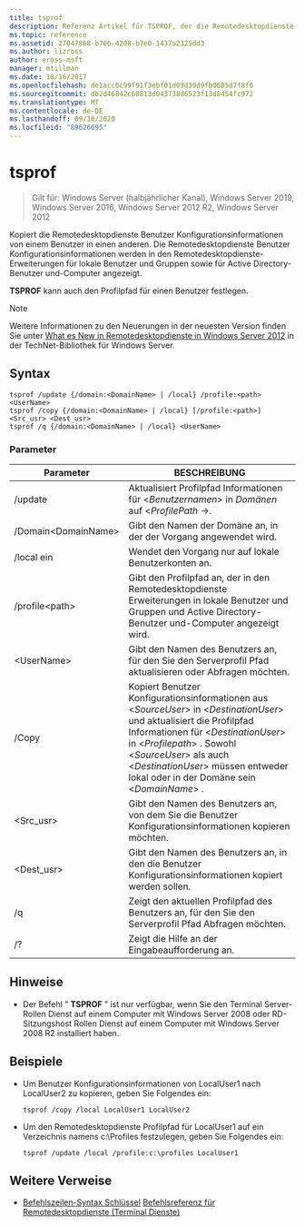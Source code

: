 ```yaml
---
title: tsprof
description: Referenz Artikel für TSPROF, der die Remotedesktopdienste Benutzer Konfigurationsinformationen von einem Benutzer auf einen anderen kopiert.
ms.topic: reference
ms.assetid: 27047868-b706-4208-b7e0-1437a2325dd3
ms.author: lizross
author: eross-msft
manager: mtillman
ms.date: 10/16/2017
ms.openlocfilehash: de1acc0c99f91f3ebf01d09d39d9fb0685d7f8f6
ms.sourcegitcommit: db2d46842c68813d043738d6523f13d8454fc972
ms.translationtype: MT
ms.contentlocale: de-DE
ms.lasthandoff: 09/10/2020
ms.locfileid: "89626695"
---
```

# <a name="tsprof"></a>tsprof

> Gilt für: Windows Server (halbjährlicher Kanal), Windows Server 2019, Windows Server 2016, Windows Server 2012 R2, Windows Server 2012

Kopiert die Remotedesktopdienste Benutzer Konfigurationsinformationen von einem Benutzer in einen anderen.
Die Remotedesktopdienste Benutzer Konfigurationsinformationen werden in den Remotedesktopdienste-Erweiterungen für lokale Benutzer und Gruppen sowie für Active Directory-Benutzer und-Computer angezeigt.

**TSPROF** kann auch den Profilpfad für einen Benutzer festlegen.

> [!NOTE]
> Weitere Informationen zu den Neuerungen in der neuesten Version finden Sie unter [What es New in Remotedesktopdienste in Windows Server 2012](/previous-versions/orphan-topics/ws.11/hh831527(v=ws.11)) in der TechNet-Bibliothek für Windows Server.

## <a name="syntax"></a>Syntax
```
tsprof /update {/domain:<DomainName> | /local} /profile:<path> <UserName>
tsprof /copy {/domain:<DomainName> | /local} [/profile:<path>] <Src_usr> <Dest_usr>
tsprof /q {/domain:<DomainName> | /local} <UserName>
```

### <a name="parameters"></a>Parameter
|Parameter|BESCHREIBUNG|
|-------|--------|
|/update|Aktualisiert Profilpfad Informationen für <*Benutzernamen*> in *Domänen* <Domain Name> auf <*ProfilePath* ->.|
|/Domain\<DomainName>|Gibt den Namen der Domäne an, in der der Vorgang angewendet wird.|
|/local ein|Wendet den Vorgang nur auf lokale Benutzerkonten an.|
|/profile\<path>|Gibt den Profilpfad an, der in den Remotedesktopdienste Erweiterungen in lokale Benutzer und Gruppen und Active Directory-Benutzer und-Computer angezeigt wird.|
|\<UserName>|Gibt den Namen des Benutzers an, für den Sie den Serverprofil Pfad aktualisieren oder Abfragen möchten.|
|/Copy|Kopiert Benutzer Konfigurationsinformationen aus \<*SourceUser*> in \<*DestinationUser*> und aktualisiert die Profilpfad Informationen für \<*DestinationUser*> in \<*Profilepath*> . Sowohl \<*SourceUser*> als auch \<*DestinationUser*> müssen entweder lokal oder in der Domäne sein \<*DomainName*> .|
|\<Src_usr>|Gibt den Namen des Benutzers an, von dem Sie die Benutzer Konfigurationsinformationen kopieren möchten.|
|\<Dest_usr>|Gibt den Namen des Benutzers an, in den die Benutzer Konfigurationsinformationen kopiert werden sollen.|
|/q|Zeigt den aktuellen Profilpfad des Benutzers an, für den Sie den Serverprofil Pfad Abfragen möchten.|
|/?|Zeigt die Hilfe an der Eingabeaufforderung an.|

## <a name="remarks"></a>Hinweise
-   Der Befehl " **TSPROF** " ist nur verfügbar, wenn Sie den Terminal Server-Rollen Dienst auf einem Computer mit Windows Server 2008 oder RD-Sitzungshost Rollen Dienst auf einem Computer mit Windows Server 2008 R2 installiert haben.

## <a name="examples"></a>Beispiele
-   Um Benutzer Konfigurationsinformationen von LocalUser1 nach LocalUser2 zu kopieren, geben Sie Folgendes ein:
    ```
    tsprof /copy /local LocalUser1 LocalUser2
    ```
-   Um den Remotedesktopdienste Profilpfad für LocalUser1 auf ein Verzeichnis namens c:\Profiles festzulegen, geben Sie Folgendes ein:
    ```
    tsprof /update /local /profile:c:\profiles LocalUser1
    ```

## <a name="additional-references"></a>Weitere Verweise
- [Befehlszeilen-Syntax Schlüssel](command-line-syntax-key.md) 
 [Befehlsreferenz für Remotedesktopdienste (Terminal Dienste)](remote-desktop-services-terminal-services-command-reference.md)
